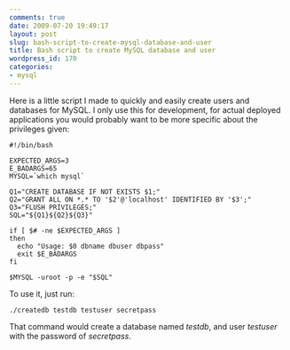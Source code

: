 ```yaml
---
comments: true
date: 2009-07-20 19:49:17
layout: post
slug: bash-script-to-create-mysql-database-and-user
title: Bash script to create MySQL database and user
wordpress_id: 170
categories:
- mysql
---
```


Here is a little script I made to quickly and easily create users and databases for MySQL. I only use this for development, for actual deployed applications you would probably want to be more specific about the privileges given:


    
    
    #!/bin/bash
    
    EXPECTED_ARGS=3
    E_BADARGS=65
    MYSQL=`which mysql`
    
    Q1="CREATE DATABASE IF NOT EXISTS $1;"
    Q2="GRANT ALL ON *.* TO '$2'@'localhost' IDENTIFIED BY '$3';"
    Q3="FLUSH PRIVILEGES;"
    SQL="${Q1}${Q2}${Q3}"
    
    if [ $# -ne $EXPECTED_ARGS ]
    then
      echo "Usage: $0 dbname dbuser dbpass"
      exit $E_BADARGS
    fi
    
    $MYSQL -uroot -p -e "$SQL"
    



To use it, just run:


    
    
    ./createdb testdb testuser secretpass
    



That command would create a database named _testdb_, and user _testuser_ with the password of _secretpass_.
